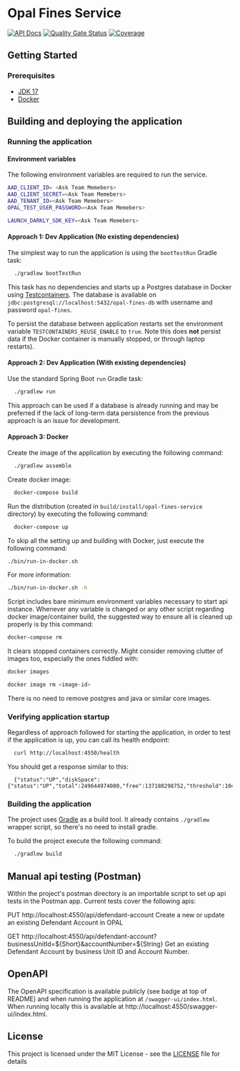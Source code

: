 # Opal Fines Service
[![API Docs](https://img.shields.io/badge/API%20Docs-Fines_Services-e140ad.svg)](https://hmcts.github.io/cnp-api-docs/swagger.html?url=https://hmcts.github.io/cnp-api-docs/specs/opal-fines-service.json)
[![Quality Gate Status](https://sonarcloud.io/api/project_badges/measure?project=uk.gov.hmcts%3Aopal-fines-service&metric=alert_status)](https://sonarcloud.io/summary/new_code?id=uk.gov.hmcts%3Aopal-fines-service)
[![Coverage](https://sonarcloud.io/api/project_badges/measure?project=uk.gov.hmcts%3Aopal-fines-service&metric=coverage)](https://sonarcloud.io/summary/new_code?id=uk.gov.hmcts%3Aopal-fines-service)

## Getting Started

### Prerequisites
- [JDK 17](https://java.com)
- [Docker](https://docker.com)

## Building and deploying the application

### Running the application

#### Environment variables

The following environment variables are required to run the service.

```bash
AAD_CLIENT_ID= <Ask Team Memebers>
AAD_CLIENT_SECRET=<Ask Team Memebers>
AAD_TENANT_ID=<Ask Team Memebers>
OPAL_TEST_USER_PASSWORD=<Ask Team Memebers>

LAUNCH_DARKLY_SDK_KEY=<Ask Team Memebers>
```
#### Approach 1: Dev Application (No existing dependencies)

The simplest way to run the application is using the `bootTestRun` Gradle task:

```bash
  ./gradlew bootTestRun
```

This task has no dependencies and starts up a Postgres database in Docker using [Testcontainers](https://testcontainers.com).
The database is available on `jdbc:postgresql://localhost:5432/opal-fines-db` with username and password `opal-fines`.

To persist the database between application restarts set the environment variable `TESTCONTAINERS_REUSE_ENABLE` to `true`.
Note this does **not** persist data if the Docker container is manually stopped, or through laptop restarts).

#### Approach 2: Dev Application (With existing dependencies)

Use the standard Spring Boot `run` Gradle task:

```bash
  ./gradlew run
```

This approach can be used if a database is already running and may be preferred if the lack of long-term data persistence
from the previous approach is an issue for development.

#### Approach 3: Docker

Create the image of the application by executing the following command:

```bash
  ./gradlew assemble
```

Create docker image:

```bash
  docker-compose build
```

Run the distribution (created in `build/install/opal-fines-service` directory)
by executing the following command:

```bash
  docker-compose up
```

To skip all the setting up and building with Docker, just execute the following command:

```bash
./bin/run-in-docker.sh
```

For more information:

```bash
./bin/run-in-docker.sh -h
```

Script includes bare minimum environment variables necessary to start api instance. Whenever any variable is changed or any other script regarding docker image/container build, the suggested way to ensure all is cleaned up properly is by this command:

```bash
docker-compose rm
```

It clears stopped containers correctly. Might consider removing clutter of images too, especially the ones fiddled with:

```bash
docker images

docker image rm <image-id>
```

There is no need to remove postgres and java or similar core images.

### Verifying application startup

Regardless of approach followed for starting the application, in order to test if the application is up, you can call its health endpoint:

```bash
  curl http://localhost:4550/health
```

You should get a response similar to this:

```
  {"status":"UP","diskSpace":{"status":"UP","total":249644974080,"free":137188298752,"threshold":10485760}}
```

### Building the application

The project uses [Gradle](https://gradle.org) as a build tool. It already contains
`./gradlew` wrapper script, so there's no need to install gradle.

To build the project execute the following command:

```bash
  ./gradlew build
```
## Manual api testing (Postman)

Within the project's postman directory is an importable script to set up api tests in the Postman app.
Current tests cover the following apis:

PUT http://localhost:4550/api/defendant-account
Create a new or update an existing Defendant Account in OPAL

GET http://localhost:4550/api/defendant-account?businessUnitId=${Short}&accountNumber=${String}
Get an existing Defendant Account by business Unit ID and Account Number.

## OpenAPI

The OpenAPI specification is available publicly (see badge at top of README) and when running the application
at `/swagger-ui/index.html`. When running locally this is available at http://localhost:4550/swagger-ui/index.html.

## License

This project is licensed under the MIT License - see the [LICENSE](LICENSE) file for details
